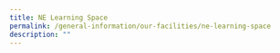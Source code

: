 ```yaml
---
title: NE Learning Space
permalink: /general-information/our-facilities/ne-learning-space
description: ""
---
```

